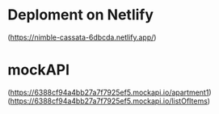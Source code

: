 # Deploment on Netlify

(https://nimble-cassata-6dbcda.netlify.app/)

# mockAPI
(https://6388cf94a4bb27a7f7925ef5.mockapi.io/apartment1)
(https://6388cf94a4bb27a7f7925ef5.mockapi.io/listOfItems)

